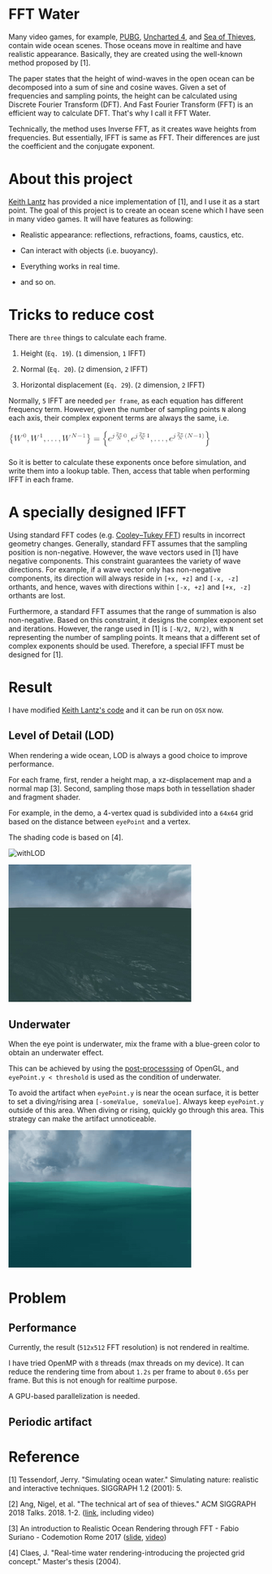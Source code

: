 # FFT Water

Many video games,
for example, [PUBG](https://en.wikipedia.org/wiki/PlayerUnknown%27s_Battlegrounds),
[Uncharted 4](https://en.wikipedia.org/wiki/Uncharted_4:_A_Thief%27s_End),
and [Sea of Thieves](https://en.wikipedia.org/wiki/Sea_of_Thieves),
contain wide ocean scenes.
Those oceans move in realtime and have realistic appearance.
Basically, they are created using the well-known method proposed by [1].

The paper states that the height of wind-waves in the open ocean
can be decomposed into a sum of sine and cosine waves.
Given a set of frequencies and sampling points,
the height can be calculated using Discrete Fourier Transform (DFT).
And Fast Fourier Transform (FFT) is an efficient way to calculate DFT.
That's why I call it FFT Water.

Technically, the method uses Inverse FFT, as it creates wave heights from frequencies.
But essentially, IFFT is same as FFT.
Their differences are just the coefficient and the conjugate exponent.

# About this project

[Keith Lantz](https://www.keithlantz.net/2011/10/ocean-simulation-part-one-using-the-discrete-fourier-transform/) has provided a nice implementation of [1], and I use it as a start point.
The goal of this project is to create an ocean scene which I have seen in many video games.
It will have features as following:

-   Realistic appearance: reflections, refractions, foams, caustics, etc.

-   Can interact with objects (i.e. buoyancy).

-   Everything works in real time.

-   and so on.

# Tricks to reduce cost

There are `three` things to calculate each frame.

1.  Height (`Eq. 19`). (`1` dimension, `1` IFFT)

2.  Normal (`Eq. 20`). (`2` dimension, `2` IFFT)

3.  Horizontal displacement (`Eq. 29`). (`2` dimension, `2` IFFT)

Normally, `5` IFFT are needed `per frame`,
as each equation has different frequency term.
However, given the number of sampling points `N` along each axis,
their complex exponent terms are always the same, i.e.

![Wk](./image/Wk.png)

So it is better to calculate these exponents once before simulation,
and write them into a lookup table.
Then, access that table when performing IFFT in each frame.

# A specially designed IFFT

Using standard FFT codes (e.g. [Cooley–Tukey FFT](https://rosettacode.org/wiki/Fast_Fourier_transform#C.2B.2B)) results in incorrect geometry changes.
Generally, standard FFT assumes that the sampling position is non-negative.
However, the wave vectors used in [1] have negative components.
This constraint guarantees the variety of wave directions.
For example, if a wave vector only has non-negative components,
its direction will always reside in `[+x, +z]` and `[-x, -z]` orthants, and hence,
waves with directions within `[-x, +z]` and `[+x, -z]` orthants are lost.

Furthermore, a standard FFT assumes that the range of summation is also non-negative.
Based on this constraint, it designs the complex exponent set and iterations.
However, the range used in [1] is `[-N/2, N/2)`, with `N` representing the number of sampling points.
It means that a different set of complex exponents should be used.
Therefore, a special IFFT must be designed for [1].

# Result

I have modified [Keith Lantz's code](https://github.com/klantz81/ocean-simulation/tree/master/src) and it can be run on `OSX` now.

## Level of Detail (LOD)

When rendering a wide ocean,
LOD is always a good choice to improve performance.

For each frame, first, render a height map, a xz-displacement map and a normal map [3].
Second, sampling those maps both in tessellation shader and fragment shader.

For example, in the demo, a 4-vertex quad is subdivided into a `64x64` grid based on the distance between `eyePoint` and a vertex.

The shading code is based on [4].

![withLOD](./withLOD.gif)

![withLOD2](./withLOD2.gif)

## Underwater

When the eye point is underwater, mix the frame with a blue-green color
to obtain an underwater effect.

This can be achieved by using the [post-processsing](https://en.wikibooks.org/wiki/OpenGL_Programming/Post-Processing) of OpenGL,
and `eyePoint.y < threshold` is used as the condition of underwater.

To avoid the artifact when `eyePoint.y` is near the ocean surface,
it is better to set a diving/rising area `[-someValue, someValue]`.
Always keep `eyePoint.y` outside of this area.
When diving or rising, quickly go through this area.
This strategy can make the artifact unnoticeable.

![underwater](./underwater.gif)

# Problem

## Performance

Currently, the result (`512x512` FFT resolution) is not rendered in realtime.

I have tried OpenMP with `8` threads (max threads on my device).
It can reduce the rendering time from about `1.2s` per frame to about `0.65s` per frame.
But this is not enough for realtime purpose.

A GPU-based parallelization is needed.

## Periodic artifact

# Reference

[1] Tessendorf, Jerry. "Simulating ocean water." Simulating nature: realistic and interactive techniques. SIGGRAPH 1.2 (2001): 5.

[2] Ang, Nigel, et al. "The technical art of sea of thieves." ACM SIGGRAPH 2018 Talks. 2018. 1-2. ([link](https://dl.acm.org/doi/10.1145/3214745.3214820), including video)

[3] An introduction to Realistic Ocean Rendering through FFT - Fabio Suriano - Codemotion Rome 2017 ([slide](https://www.slideshare.net/Codemotion/an-introduction-to-realistic-ocean-rendering-through-fft-fabio-suriano-codemotion-rome-2017), [video](https://www.youtube.com/watch?v=ClW3fo94KR4))

[4] Claes, J. "Real-time water rendering-introducing the projected grid concept." Master's thesis (2004).
